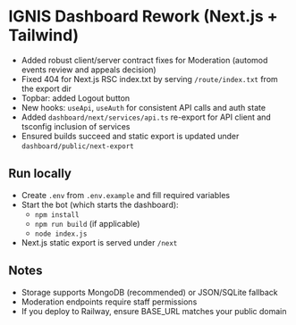 # IGNIS Dashboard Rework (Next.js + Tailwind)

- Added robust client/server contract fixes for Moderation (automod events review and appeals decision)
- Fixed 404 for Next.js RSC index.txt by serving `/route/index.txt` from the export dir
- Topbar: added Logout button
- New hooks: `useApi`, `useAuth` for consistent API calls and auth state
- Added `dashboard/next/services/api.ts` re-export for API client and tsconfig inclusion of services
- Ensured builds succeed and static export is updated under `dashboard/public/next-export`

## Run locally

- Create `.env` from `.env.example` and fill required variables
- Start the bot (which starts the dashboard):
  - `npm install`
  - `npm run build` (if applicable)
  - `node index.js`
- Next.js static export is served under `/next`

## Notes

- Storage supports MongoDB (recommended) or JSON/SQLite fallback
- Moderation endpoints require staff permissions
- If you deploy to Railway, ensure BASE_URL matches your public domain
